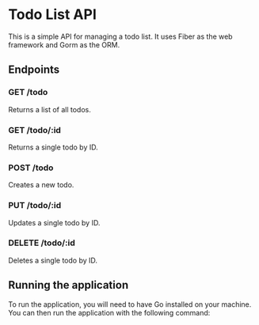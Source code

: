 # Todo List API

This is a simple API for managing a todo list. It uses Fiber as the web framework and Gorm as the ORM.

## Endpoints

### GET /todo

Returns a list of all todos.

### GET /todo/:id

Returns a single todo by ID.

### POST /todo

Creates a new todo.

### PUT /todo/:id

Updates a single todo by ID.

### DELETE /todo/:id

Deletes a single todo by ID.

## Running the application

To run the application, you will need to have Go installed on your machine. You can then run the application with the following command:
